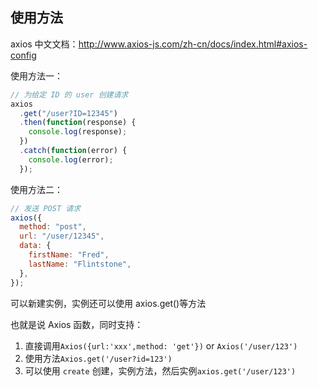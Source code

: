 ## 使用方法

axios 中文文档：http://www.axios-js.com/zh-cn/docs/index.html#axios-config

使用方法一：

```js
// 为给定 ID 的 user 创建请求
axios
  .get("/user?ID=12345")
  .then(function(response) {
    console.log(response);
  })
  .catch(function(error) {
    console.log(error);
  });
```

使用方法二：

```js
// 发送 POST 请求
axios({
  method: "post",
  url: "/user/12345",
  data: {
    firstName: "Fred",
    lastName: "Flintstone",
  },
});
```

可以新建实例，实例还可以使用 axios.get()等方法

也就是说 Axios 函数，同时支持：

1. 直接调用`Axios({url:'xxx',method: 'get'})` or `Axios('/user/123')`
2. 使用方法`Axios.get('/user?id=123')`
3. 可以使用 `create` 创建，实例方法，然后实例`axios.get('/user/123')`

